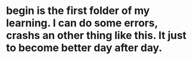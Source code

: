# begin is the first folder of my learning. I can do some errors, crashs an other thing like this. It just to become better day after day.
